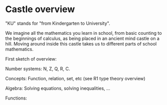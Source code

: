 # Castle overview

"KU" stands for "from Kindergarten to University".

We imagine all the mathematics you learn in school, from basic counting to the beginnings of calculus, as being placed in an ancient mind castle on a hill. Moving around inside this castle takes us to different parts of school mathematics.

First sketch of overview:

Number systems: N, Z, Q, R, C.

Concepts: Function, relation, set, etc (see R1 type theory overview)

Algebra: Solving equations, solving inequalities, ...

Functions:
